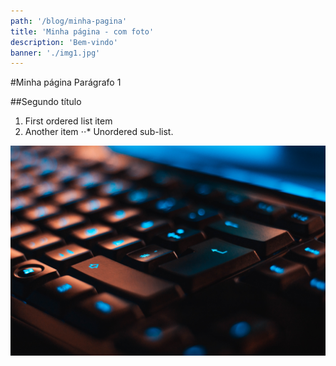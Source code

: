 ```yaml
---
path: '/blog/minha-pagina'
title: 'Minha página - com foto'
description: 'Bem-vindo'
banner: './img1.jpg'
---
```


#Minha página
Parágrafo 1

##Segundo título

1. First ordered list item
2. Another item
   ⋅⋅\* Unordered sub-list.

![Minha foto](./img1.jpg)
